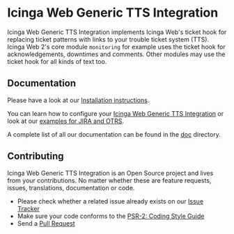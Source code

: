 Icinga Web Generic TTS Integration
===============

Icinga Web Generic TTS Integration implements Icinga Web's ticket hook for replacing ticket patterns
with links to your trouble ticket system (TTS).
Icinga Web 2's core module `monitoring` for example uses the ticket hook for
acknowledgements, downtimes and comments.
Other modules may use the ticket hook for all kinds of text too.

Documentation
-------------

Please have a look at our [Installation instructions](doc/02-Installation.md).

You can learn how to configure your [Icinga Web Generic TTS Integration](doc/03-Configuration.md) or
look at our [examples for JIRA and OTRS](doc/04-Examples.md).

A complete list of all our documentation can be found in the [doc](doc/) directory.

Contributing
------------

Icinga Web Generic TTS Integration is an Open Source project and lives from your contributions. No
matter whether these are feature requests, issues, translations, documentation
or code.

* Please check whether a related issue already exists on our [Issue Tracker](https://github.com/Icinga/icingaweb2-module-generictts/issues)
* Make sure your code conforms to the [PSR-2: Coding Style Guide](http://www.php-fig.org/psr/psr-2/)
* Send a [Pull Request](https://github.com/Icinga/icingaweb2-module-generictts/pulls)
